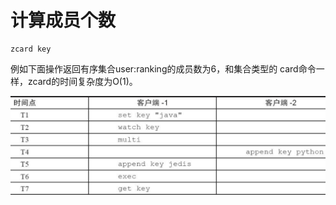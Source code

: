 # 计算成员个数

```text
zcard key
```

例如下面操作返回有序集合user:ranking的成员数为6，和集合类型的 card命令一样，zcard的时间复杂度为O\(1\)。

![](../../.gitbook/assets/image%20%28119%29.png)

